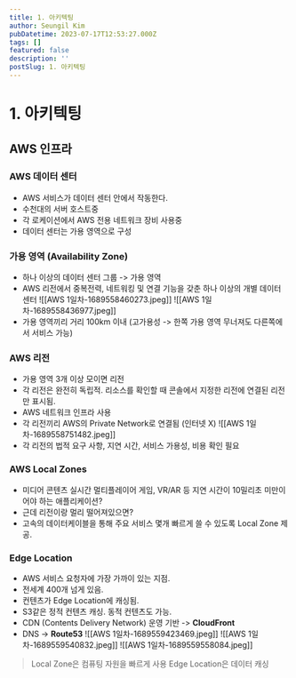 ```yaml
---
title: 1. 아키텍팅
author: Seungil Kim
pubDatetime: 2023-07-17T12:53:27.000Z
tags: []
featured: false
description: ''
postSlug: 1. 아키텍팅
---
```

# 1. 아키텍팅

## AWS 인프라

### AWS 데이터 센터
- AWS 서비스가 데이터 센터 안에서 작동한다.
- 수천대의 서버 호스트중
- 각 로케이션에서 AWS 전용 네트워크 장비 사용중
- 데이터 센터는 가용 영역으로 구성

### 가용 영역 (Availability Zone)
- 하나 이상의 데이터 센터 그룹 -> 가용 영역
- AWS 리전에서 중복전력, 네트워킹 및 연결 기능을 갖춘 하나 이상의 개별 데이터 센터
![[AWS 1일차-1689558460273.jpeg]]
![[AWS 1일차-1689558436977.jpeg]]
- 가용 영역끼리 거리 100km 이내 (고가용성 -> 한쪽 가용 영역 무너져도 다른쪽에서 서비스 가능)

### AWS 리전
- 가용 영역 3개 이상 모이면 리전
- 각 리전은 완전히 독립적. 리소스를 확인할 때 콘솔에서 지정한 리전에 연결된 리전만 표시됨.
- AWS 네트워크 인프라 사용
- 각 리전끼리 AWS의 Private Network로 연결됨 (인터넷 X)
![[AWS 1일차-1689558751482.jpeg]]
- 각 리전의 법적 요구 사항, 지연 시간, 서비스 가용성, 비용 확인 필요

### AWS Local Zones
- 미디어 콘텐츠 실시간 멀티플레이어 게임, VR/AR 등 지연 시간이 10밀리초 미만이어야 하는 애플리케이션?
- 근데 리전이랑 멀리 떨어져있으면?
- 고속의 데이터케이블을 통해 주요 서비스 몇개 빠르게 쓸 수 있도록 Local Zone 제공.

### Edge Location
- AWS 서비스 요청자에 가장 가까이 있는 지점.
- 전세계 400개 넘게 있음.
- 컨텐츠가 Edge Location에 캐싱됨.
- S3같은 정적 컨텐츠 캐싱. 동적 컨텐츠도 가능.
- CDN (Contents Delivery Network) 운영 기반 -> **CloudFront**
- DNS -> **Route53**
![[AWS 1일차-1689559423469.jpeg]]
![[AWS 1일차-1689559540832.jpeg]]
![[AWS 1일차-1689559558084.jpeg]]

> Local Zone은 컴퓨팅 자원을 빠르게 사용
> Edge Location은 데이터 캐싱
